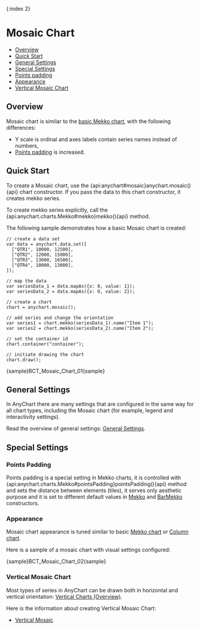 {:index 2}
# Mosaic Chart

* [Overview](#overview)
* [Quick Start](#quick_start)
* [General Settings](#general_settings)
* [Special Settings](#special_settings)
 * [Points padding](#points_padding)
 * [Appearance](#appearance)
 * [Vertical Mosaic Chart](#vertical_mosaic_chart)

## Overview

Mosaic chart is similar to the [basic Mekko chart](Mekko_Chart), with the following differences:
- Y scale is ordinal and axes labels contain series names instead of numbers,
- [Points padding](#points_padding) is increased.

## Quick Start

To create a Mosaic chart, use the {api:anychart#mosaic}anychart.mosaic(){api} chart constructor. If you pass the data to this chart constructor, it creates mekko series.

To create mekko series explicitly, call the {api:anychart.charts.Mekko#mekko}mekko(){api} method.

The following sample demonstrates how a basic Mosaic chart is created:

```
// create a data set
var data = anychart.data.set([
  ["QTR1", 10000, 12500],
  ["QTR2", 12000, 15000],
  ["QTR3", 13000, 16500],
  ["QTR4", 10000, 13000],
]);

// map the data
var seriesData_1 = data.mapAs({x: 0, value: 1});
var seriesData_2 = data.mapAs({x: 0, value: 2});

// create a chart
chart = anychart.mosaic();

// add series and change the orientation
var series1 = chart.mekko(seriesData_1).name("Item 1");
var series2 = chart.mekko(seriesData_2).name("Item 2");

// set the container id
chart.container("container");

// initiate drawing the chart
chart.draw();
```

{sample}BCT\_Mosaic\_Chart\_01{sample}

## General Settings

In AnyChart there are many settings that are configured in the same way for all chart types, including the Mosaic chart (for example, legend and interactivity settings).

Read the overview of general settings: [General Settings](../General_Settings).

## Special Settings

### Points Padding

Points padding is a special setting in Mekko charts, it is controlled with {api:anychart.charts.Mekko#pointsPadding}pointsPadding(){api} method and sets the distance between elements (tiles), it serves only aesthetic purpose and it is set to different default values in [Mekko](Mekko_Chart) and [BarMekko](BarMekko_Chart) constructors.

### Appearance

Mosaic chart appearance is tuned similar to basic [Mekko chart](Mekko_Chart#appearance) or [Column chart](../Column_Chart).

Here is a sample of a mosaic chart with visual settings configured:

{sample}BCT\_Mosaic\_Chart\_02{sample}

### Vertical Mosaic Chart

Most types of series in AnyChart can be drawn both in horizontal and vertical orientation: [Vertical Charts (Overview)](Vertical/Overview).

Here is the information about creating Vertical Mosaic Chart:

* [Vertical Mosaic](../Vertical/Mosaic_Chart)
